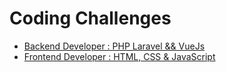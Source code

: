 # Coding Challenges

-   [Backend Developer : PHP Laravel && VueJs](Backend)
-   [Frontend Developer : HTML, CSS & JavaScript](Frontend)
